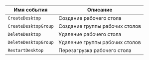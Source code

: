 Имя события | Описание
--- | ---
`CreateDesktop` | Создание рабочего стола
`CreateDesktopGroup` | Создание группы рабочих столов
`DeleteDesktop` | Удаление рабочего стола
`DeleteDesktopGroup` | Удаление группы рабочих столов
`RestartDesktop` | Перезагрузка рабочего стола